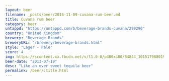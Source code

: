 ```yaml
---
layout: beer
filename: _posts/beer/2016-11-09-cuvana-rum-beer.md
title: Cuvana rum beer
category: beer
untappd: "https://untappd.com/b/beverage-brands-cuvana/299290"
country: "United Kingdom"
brewery: "Beverage Brands"
breweryURL: "/brewery/beverage-brands.html"
style: "Lager - Pale"
score: 4
img: https://scontent.xx.fbcdn.net/v/t1.0-0/p480x480/64844_10151798801973745_1700678415_n.jpg?oh=c4a7bd7c3b9e983173e69146947618f0&oe=594A24D4
beer-date: "2013-07-19"
desc: "Like an over sweet tequila beer"
permalink: /beer/:title.html
---
```

